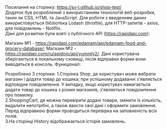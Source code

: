 Посилання на сторінку: https://sv-l.github.io/shop-test/ <br> Додаток був
розроблений з використанням технологій веб-розробки, таких як CSS, HTML та
JavaScript. Для роботи з введенням даних використовується бібліотека Lodash
(throttle), для HTTP-запитів - axios, для повідомлень - Notiflix. <br> Дані для
розмітки були взяті з публічного API (https://rapidapi.com):

Магазин №1 - https://rapidapi.com/edamam/api/edamam-food-and-grocery-database/;
Магазин №2 - https://rapidapi.com/ru/apidojo/api/yummly2/. Дані користувача
зберігаються в локальному сховищі, після відправки форми вони виводяться в
консоль. Функціонал:

Розроблено 3 сторінки: 1.Сторінка Shop, де користувач може вибрати магазин і
додати товар до кошика; при успішному додаванні з'являється відповідне
повідомлення. У випадку, якщо користувач намагається додати товар до кошика з
різних магазинів, з'являється повідомлення про помилку. <br> 2.ShoppingCart, де
можна перевірити додані товари, змінити їх кількість, видалити непотрібні, а
також ввести свої дані і оформити замовлення. Перед відправкою форми проводиться
перевірка на заповненість всіх полів. <br> 3.На сторінці History відображається
історія замовлень.
